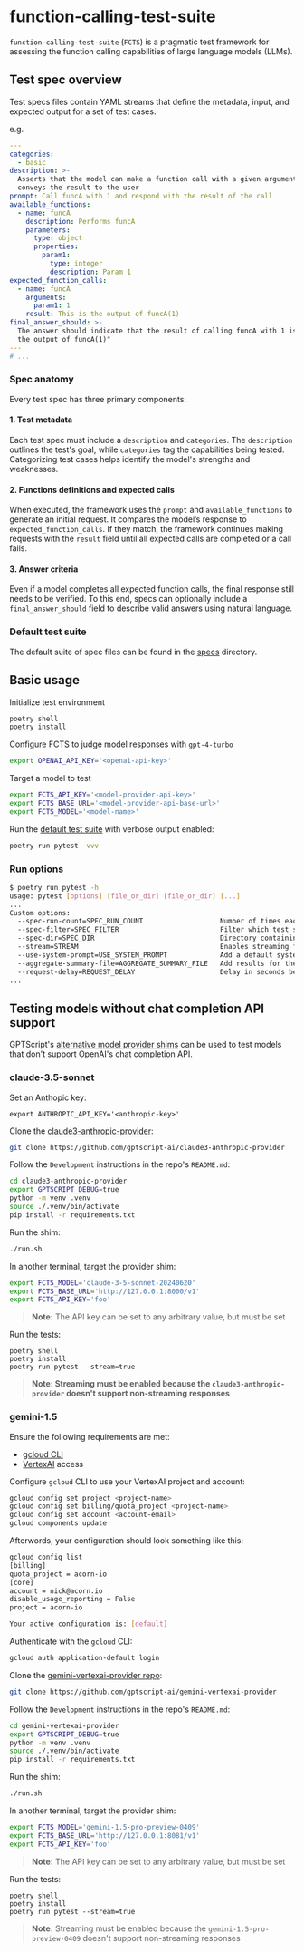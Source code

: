 # function-calling-test-suite

`function-calling-test-suite` (`FCTS`) is a pragmatic test framework for assessing the function calling capabilities of large language models (LLMs).

## Test spec overview

Test specs files contain YAML streams that define the metadata, input, and expected output for a set of test cases.

e.g.

```yaml
---
categories:
  - basic
description: >-
  Asserts that the model can make a function call with a given argument and
  conveys the result to the user
prompt: Call funcA with 1 and respond with the result of the call
available_functions:
  - name: funcA
    description: Performs funcA
    parameters:
      type: object
      properties:
        param1:
          type: integer
          description: Param 1
expected_function_calls:
  - name: funcA
    arguments:
      param1: 1
    result: This is the output of funcA(1)
final_answer_should: >-
  The answer should indicate that the result of calling funcA with 1 is "This is
  the output of funcA(1)"
---
# ...
```

### Spec anatomy

Every test spec has three primary components:

#### 1. Test metadata

Each test spec must include a `description` and `categories`. The `description` outlines the test's goal, while
`categories` tag the capabilities being tested. Categorizing test cases helps identify the model's strengths and weaknesses.

#### 2. Functions definitions and expected calls
When executed, the framework uses the `prompt` and `available_functions` to generate an initial request.
It compares the model’s response to `expected_function_calls`. If they match, the framework continues making requests
with the `result` field until all expected calls are completed or a call fails.

#### 3. Answer criteria

Even if a model completes all expected function calls, the final response still needs to be verified.
To this end, specs can optionally include a `final_answer_should` field to describe valid answers using natural language.

### Default test suite

The default suite of spec files can be found in the [specs](./specs) directory.

## Basic usage

Initialize test environment

```sh
poetry shell
poetry install
```

Configure FCTS to judge model responses with `gpt-4-turbo`

```sh
export OPENAI_API_KEY='<openai-api-key>'
```

Target a model to test 

```sh
export FCTS_API_KEY='<model-provider-api-key>'
export FCTS_BASE_URL='<model-provider-api-base-url>'
export FCTS_MODEL='<model-name>'
```

Run the [default test suite](./specs) with verbose output enabled:

```sh
poetry run pytest -vvv
```

### Run options

```sh
$ poetry run pytest -h
usage: pytest [options] [file_or_dir] [file_or_dir] [...]
...
Custom options:
  --spec-run-count=SPEC_RUN_COUNT                   Number of times each test spec should be run
  --spec-filter=SPEC_FILTER                         Filter which test specs are run by their generated test IDs
  --spec-dir=SPEC_DIR                               Directory containing JSON test spec files
  --stream=STREAM                                   Enables streaming for all chat completion requests
  --use-system-prompt=USE_SYSTEM_PROMPT             Add a default system prompt to all chat completion requests
  --aggregate-summary-file=AGGREGATE_SUMMARY_FILE   Add results for the model to an aggregate CSV file
  --request-delay=REQUEST_DELAY                     Delay in seconds between chat completion requests
...
```

## Testing models without chat completion API support

GPTScript's [alternative model provider shims](https://docs.gptscript.ai/alternative-model-providers) can be used to test models that don't support OpenAI's chat
completion API.

### claude-3.5-sonnet

Set an Anthopic key:

```shell
export ANTHROPIC_API_KEY='<anthropic-key>'
```

Clone the [claude3-anthropic-provider](https://github.com/gptscript-ai/claude3-anthropic-provider):

```sh
git clone https://github.com/gptscript-ai/claude3-anthropic-provider
```

Follow the `Development` instructions in the repo's `README.md`:

```sh
cd claude3-anthropic-provider
export GPTSCRIPT_DEBUG=true
python -m venv .venv
source ./.venv/bin/activate
pip install -r requirements.txt
```

Run the shim:

```sh
./run.sh
```

In another terminal, target the provider shim:

```sh
export FCTS_MODEL='claude-3-5-sonnet-20240620'
export FCTS_BASE_URL='http://127.0.0.1:8000/v1'
export FCTS_API_KEY='foo'
```

> **Note:** The API key can be set to any arbitrary value, but must be set

Run the tests:

```shell
poetry shell
poetry install
poetry run pytest --stream=true
```

> **Note: Streaming must be enabled because the `claude3-anthropic-provider` doesn't support non-streaming responses**

### gemini-1.5

Ensure the following requirements are met:

- [gcloud CLI](https://cloud.google.com/sdk/docs/install-sdk)
- [VertexAI](https://cloud.google.com/vertex-ai) access

Configure `gcloud` CLI to use your VertexAI project and account:

```sh
gcloud config set project <project-name> 
gcloud config set billing/quota_project <project-name> 
gcloud config set account <account-email> 
gcloud components update
```

Afterwords, your configuration should look something like this:

```sh
gcloud config list
[billing]
quota_project = acorn-io
[core]
account = nick@acorn.io
disable_usage_reporting = False
project = acorn-io

Your active configuration is: [default]
```

Authenticate with the `gcloud` CLI:

```sh
gcloud auth application-default login
```

Clone the [gemini-vertexai-provider repo](https://github.com/gptscript-ai/gemini-vertexai-provider):

```sh
git clone https://github.com/gptscript-ai/gemini-vertexai-provider
```

Follow the `Development` instructions in the repo's `README.md`:

```sh
cd gemini-vertexai-provider
export GPTSCRIPT_DEBUG=true
python -m venv .venv
source ./.venv/bin/activate
pip install -r requirements.txt
```

Run the shim:

```sh
./run.sh
```
In another terminal, target the provider shim:

```sh
export FCTS_MODEL='gemini-1.5-pro-preview-0409'
export FCTS_BASE_URL='http://127.0.0.1:8081/v1'
export FCTS_API_KEY='foo'
```

> **Note:** The API key can be set to any arbitrary value, but must be set

Run the tests:

```shell
poetry shell
poetry install
poetry run pytest --stream=true
```

> **Note:** Streaming must be enabled because the `gemini-1.5-pro-preview-0409` doesn't support non-streaming responses
